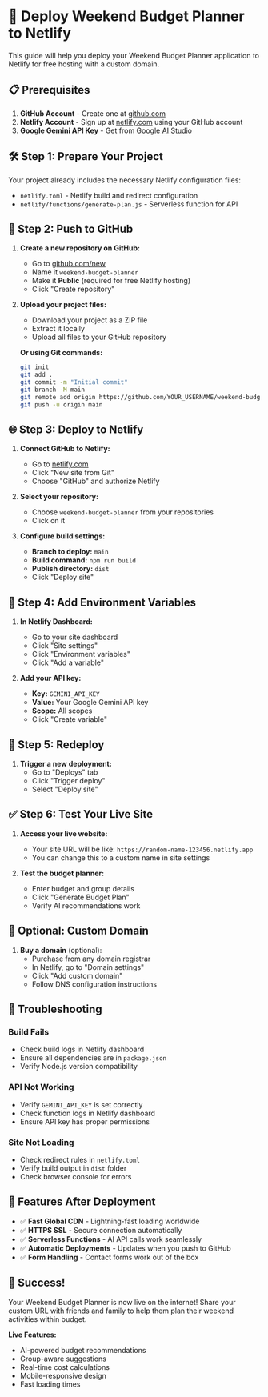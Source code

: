 # 🚀 Deploy Weekend Budget Planner to Netlify

This guide will help you deploy your Weekend Budget Planner application to Netlify for free hosting with a custom domain.

## 📋 Prerequisites

1. **GitHub Account** - Create one at [github.com](https://github.com)
2. **Netlify Account** - Sign up at [netlify.com](https://netlify.com) using your GitHub account
3. **Google Gemini API Key** - Get from [Google AI Studio](https://aistudio.google.com/app/apikey)

## 🛠️ Step 1: Prepare Your Project

Your project already includes the necessary Netlify configuration files:
- `netlify.toml` - Netlify build and redirect configuration
- `netlify/functions/generate-plan.js` - Serverless function for API

## 🔧 Step 2: Push to GitHub

1. **Create a new repository on GitHub:**
   - Go to [github.com/new](https://github.com/new)
   - Name it `weekend-budget-planner`
   - Make it **Public** (required for free Netlify hosting)
   - Click "Create repository"

2. **Upload your project files:**
   - Download your project as a ZIP file
   - Extract it locally
   - Upload all files to your GitHub repository

   **Or using Git commands:**
   ```bash
   git init
   git add .
   git commit -m "Initial commit"
   git branch -M main
   git remote add origin https://github.com/YOUR_USERNAME/weekend-budget-planner.git
   git push -u origin main
   ```

## 🌐 Step 3: Deploy to Netlify

1. **Connect GitHub to Netlify:**
   - Go to [netlify.com](https://netlify.com)
   - Click "New site from Git"
   - Choose "GitHub" and authorize Netlify

2. **Select your repository:**
   - Choose `weekend-budget-planner` from your repositories
   - Click on it

3. **Configure build settings:**
   - **Branch to deploy:** `main`
   - **Build command:** `npm run build`
   - **Publish directory:** `dist`
   - Click "Deploy site"

## 🔑 Step 4: Add Environment Variables

1. **In Netlify Dashboard:**
   - Go to your site dashboard
   - Click "Site settings"
   - Click "Environment variables"
   - Click "Add a variable"

2. **Add your API key:**
   - **Key:** `GEMINI_API_KEY`
   - **Value:** Your Google Gemini API key
   - **Scope:** All scopes
   - Click "Create variable"

## 🔄 Step 5: Redeploy

1. **Trigger a new deployment:**
   - Go to "Deploys" tab
   - Click "Trigger deploy"
   - Select "Deploy site"

## ✅ Step 6: Test Your Live Site

1. **Access your live website:**
   - Your site URL will be like: `https://random-name-123456.netlify.app`
   - You can change this to a custom name in site settings

2. **Test the budget planner:**
   - Enter budget and group details
   - Click "Generate Budget Plan"
   - Verify AI recommendations work

## 🎨 Optional: Custom Domain

1. **Buy a domain** (optional):
   - Purchase from any domain registrar
   - In Netlify, go to "Domain settings"
   - Click "Add custom domain"
   - Follow DNS configuration instructions

## 🔧 Troubleshooting

### Build Fails
- Check build logs in Netlify dashboard
- Ensure all dependencies are in `package.json`
- Verify Node.js version compatibility

### API Not Working
- Verify `GEMINI_API_KEY` is set correctly
- Check function logs in Netlify dashboard
- Ensure API key has proper permissions

### Site Not Loading
- Check redirect rules in `netlify.toml`
- Verify build output in `dist` folder
- Check browser console for errors

## 📱 Features After Deployment

- ✅ **Fast Global CDN** - Lightning-fast loading worldwide
- ✅ **HTTPS SSL** - Secure connection automatically
- ✅ **Serverless Functions** - AI API calls work seamlessly
- ✅ **Automatic Deployments** - Updates when you push to GitHub
- ✅ **Form Handling** - Contact forms work out of the box

## 🎉 Success!

Your Weekend Budget Planner is now live on the internet! Share your custom URL with friends and family to help them plan their weekend activities within budget.

**Live Features:**
- AI-powered budget recommendations
- Group-aware suggestions
- Real-time cost calculations
- Mobile-responsive design
- Fast loading times